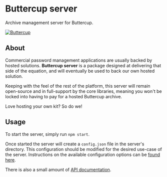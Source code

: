 # Buttercup server
Archive management server for Buttercup.

[![Buttercup](https://buttercup.pw/buttercup.svg)](https://buttercup.pw)

## About
Commercial password management applications are usually backed by hosted solutions. **Buttercup server** is a package designed at delivering that side of the equation, and will eventually be used to back our own hosted solution.

Keeping with the feel of the rest of the platform, this server will remain open-source and in full-support by the core libraries, meaning you won't be locked into having to pay for a hosted Buttercup archive.

Love hosting your own kit? So do we!

## Usage
To start the server, simply run `npm start`.

Once started the server will create a `config.json` file in the server's directory. This configuration should be modified for the desired use-case of the server. Instructions on the available configuration options can be [found here](CONFIG.md).

There is also a small amount of [API documentation](API.md).
